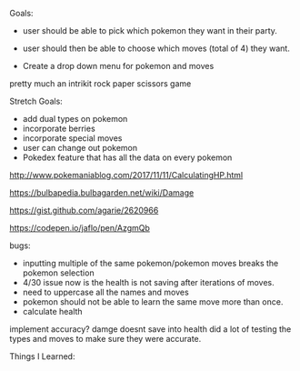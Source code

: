 Goals:

- user should be able to pick which pokemon they want in their party.
- user should then be able to choose which moves (total of 4) they want.

- Create a drop down menu for pokemon and moves



pretty much an intrikit rock paper scissors game

Stretch Goals:
- add dual types on pokemon
- incorporate berries
- incorporate special moves
- user can change out pokemon
- Pokedex feature that has all the data on every pokemon




http://www.pokemaniablog.com/2017/11/11/CalculatingHP.html


https://bulbapedia.bulbagarden.net/wiki/Damage


https://gist.github.com/agarie/2620966


https://codepen.io/jaflo/pen/AzgmQb


bugs:
- inputting multiple of the same pokemon/pokemon moves breaks the pokemon selection
- 4/30 issue now is the health is not saving after iterations of moves.
- need to uppercase all the names and moves
- pokemon should not be able to learn the same move more than once.
- calculate health


implement accuracy?
damge doesnt save into health
did a lot of testing the types and moves to make sure they were accurate.



Things I Learned: 
